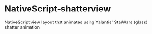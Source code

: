 # NativeScript-shatterview
NativeScript view layout that animates using Yalantis' StarWars (glass) shatter animation
